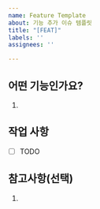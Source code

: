 ```yaml
---
name: Feature Template
about: 기능 추가 이슈 템플릿
title: "[FEAT]"
labels: ''
assignees: ''

---
```


## 어떤 기능인가요?
1. 

## 작업 사항
- [ ] TODO

## 참고사항(선택)
1.
